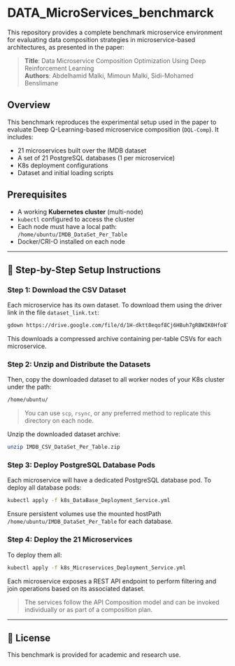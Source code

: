# DATA_MicroServices_benchmarck

This repository provides a complete benchmark microservice environment for evaluating data composition strategies in microservice-based architectures, as presented in the paper:

> **Title**: Data Microservice Composition Optimization Using Deep Reinforcement Learning  
> **Authors**: Abdelhamid Malki, Mimoun Malki, Sidi-Mohamed Benslimane  

## Overview

This benchmark reproduces the experimental setup used in the paper to evaluate Deep Q-Learning-based microservice composition (`DQL-Comp`). It includes:

- 21 microservices built over the IMDB dataset
- A set of 21 PostgreSQL databases (1 per microservice)
- K8s deployment configurations
- Dataset and initial loading scripts

## Prerequisites

- A working **Kubernetes cluster** (multi-node)
- `kubectl` configured to access the cluster
- Each node must have a local path: `/home/ubuntu/IMDB_DataSet_Per_Table`
- Docker/CRI-O installed on each node

---

## 💾 Step-by-Step Setup Instructions

### Step 1: Download the CSV Dataset

Each microservice has its own dataset. To download them using the driver link in the file `dataset_link.txt`:

```bash
gdown https://drive.google.com/file/d/1H-dktt8eqof8Cj6HBuh7gRBWIK0Hfo8T/view
```

This downloads a compressed archive containing per-table CSVs for each microservice.

### Step 2: Unzip and Distribute the Datasets

Then, copy the downloaded dataset to all worker nodes of your K8s cluster under the path:

```bash
/home/ubuntu/
```
> You can use `scp`, `rsync`, or any preferred method to replicate this directory on each node.


Unzip the downloaded dataset archive:

```bash
unzip IMDB_CSV_DataSet_Per_Table.zip
```




### Step 3: Deploy PostgreSQL Database Pods

Each microservice will have a dedicated PostgreSQL database pod. To deploy all database pods:

```bash
kubectl apply -f k8s_DataBase_Deployment_Service.yml
```

Ensure persistent volumes use the mounted hostPath `/home/ubuntu/IMDB_DataSet_Per_Table` for each database.

### Step 4: Deploy the 21 Microservices

To deploy them all:

```bash
kubectl apply -f k8s_Microservices_Deployment_Service.yml
```

Each microservice exposes a REST API endpoint to perform filtering and join operations based on its associated dataset.

> The services follow the API Composition model and can be invoked individually or as part of a composition plan.

---


## 📜 License

This benchmark is provided for academic and research use.
